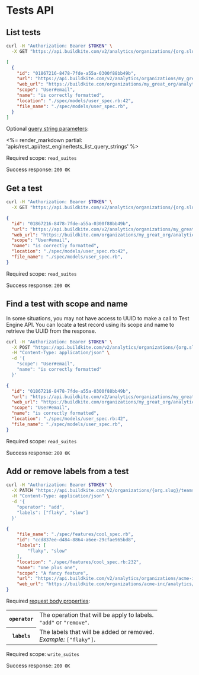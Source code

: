 # Tests API

## List tests

```bash
curl -H "Authorization: Bearer $TOKEN" \
  -X GET "https://api.buildkite.com/v2/analytics/organizations/{org.slug}/suites/{suite.slug}/tests"
```

```json
[
  {
    "id": "01867216-8478-7fde-a55a-0300f88bb49b",
    "url": "https://api.buildkite.com/v2/analytics/organizations/my_great_org/suites/my_suite_name/tests/01867216-8478-7fde-a55a-0300f88bb49b",
    "web_url": "https://buildkite.com/organizations/my_great_org/analytics/suites/my_suite_name/tests/01867216-8478-7fde-a55a-0300f88bb49b",
    "scope": "User#email",
    "name": "is correctly formatted",
    "location": "./spec/models/user_spec.rb:42",
    "file_name": "./spec/models/user_spec.rb",
  }
]
```

Optional [query string parameters](/docs/api#query-string-parameters):

<%= render_markdown partial: 'apis/rest_api/test_engine/tests_list_query_strings' %>

Required scope: `read_suites`

Success response: `200 OK`

## Get a test

```bash
curl -H "Authorization: Bearer $TOKEN" \
  -X GET "https://api.buildkite.com/v2/analytics/organizations/{org.slug}/suites/{suite.slug}/tests/{test.id}"
```

```json
{
  "id": "01867216-8478-7fde-a55a-0300f88bb49b",
  "url": "https://api.buildkite.com/v2/analytics/organizations/my_great_org/suites/my_suite_name/tests/01867216-8478-7fde-a55a-0300f88bb49b",
  "web_url": "https://buildkite.com/organizations/my_great_org/analytics/suites/my_suite_name/tests/01867216-8478-7fde-a55a-0300f88bb49b",
  "scope": "User#email",
  "name": "is correctly formatted",
  "location": "./spec/models/user_spec.rb:42",
  "file_name": "./spec/models/user_spec.rb",
}
```

Required scope: `read_suites`

Success response: `200 OK`

## Find a test with scope and name

In some situations, you may not have access to UUID to make a call to Test Engine API.
You can locate a test record using its scope and name to retrieve the UUID from the response.

```bash
curl -H "Authorization: Bearer $TOKEN" \
  -X POST "https://api.buildkite.com/v2/analytics/organizations/{org.slug}/suites/{suite.slug}/tests/find" \
  -H "Content-Type: application/json" \
  -d '{
    "scope": "User#email",
    "name": "is correctly formatted"
  }'
```

```json
{
  "id": "01867216-8478-7fde-a55a-0300f88bb49b",
  "url": "https://api.buildkite.com/v2/analytics/organizations/my_great_org/suites/my_suite_name/tests/01867216-8478-7fde-a55a-0300f88bb49b",
  "web_url": "https://buildkite.com/organizations/my_great_org/analytics/suites/my_suite_name/tests/01867216-8478-7fde-a55a-0300f88bb49b",
  "scope": "User#email",
  "name": "is correctly formatted",
  "location": "./spec/models/user_spec.rb:42",
  "file_name": "./spec/models/user_spec.rb",
}
```

Required scope: `read_suites`

Success response: `200 OK`

## Add or remove labels from a test

```bash
curl -H "Authorization: Bearer $TOKEN" \
  -X PATCH "https://api.buildkite.com/v2/organizations/{org.slug}/teams/{team.uuid}/suites/{suite.uuid}/tests/{test.id}/labels" \
  -H "Content-Type: application/json" \
  -d '{
    "operator": "add",
    "labels": ["flaky", "slow"]
  }'
```

```json
{
    "file_name": "./spec/features/cool_spec.rb",
    "id": "ccd837ee-d484-8864-a6ee-29cfae965bd8",
    "labels": [
        "flaky", "slow"
    ],
    "location": "./spec/features/cool_spec.rb:232",
    "name": "one plus one",
    "scope": "A fancy feature",
    "url": "https://api.buildkite.com/v2/analytics/organizations/acme-inc/suites/acme-suite/tests/ccd837ee-d484-8864-a6ee-29cfae965bd8",
    "web_url": "https://buildkite.com/organizations/acme-inc/analytics/suites/acme-suite/tests/ccd837ee-d484-8864-a6ee-29cfae965bd8"
}
```

Required [request body properties](/docs/api#request-body-properties):

<table class="responsive-table">
<tbody>
  <tr><th><code>operator</code></th><td>The operation that will be apply to labels.<br><code>"add"</code> or <code>"remove"</code>.</td></tr>
  <tr><th><code>labels</code></th><td>The labels that will be added or removed. <br><em>Example:</em> <code>["flaky"]</code>.</td></tr>
</tbody>
</table>

Required scope: `write_suites`

Success response: `200 OK`
